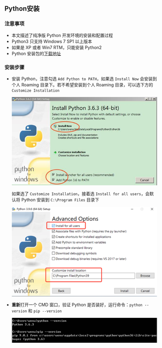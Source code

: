## Python安装

### 注意事项

- 本文描述了纯净版 Python 开发环境的安装和配置过程
- Python3 只支持 Windows 7 SP1 以上版本
- 如果是 XP 或者 Win7 RTM，只能安装 Python2
- Python 安装包的[下载地址](https://www.python.org/downloads/)

### 安装步骤

- 安装 Python，注意勾选 `Add Python to PATH`，如果选 `Install Now` 会安装到个人 Roaming 目录下。若不希望安装到个人 Roaming 目录，可以选下方的 `Customize Installation`

    ![Install-Python.png](images/9da5527f336948b59f2e5f195552cb61-Install-Python.png)

    如果选了 `Customize Installation`，接着选 `Install for all users`，会默认将 Python 安装到 `C:\Program Files` 目录下

    ![](images/python-install-all-users.png)

- **重新**打开一个 CMD 窗口，验证 Python 是否装好，运行命令：`python --version` 和 `pip --version`

    ![Python-Version.png](images/9da5527f336948b59f2e5f195552cb61-Python-Version.png)
